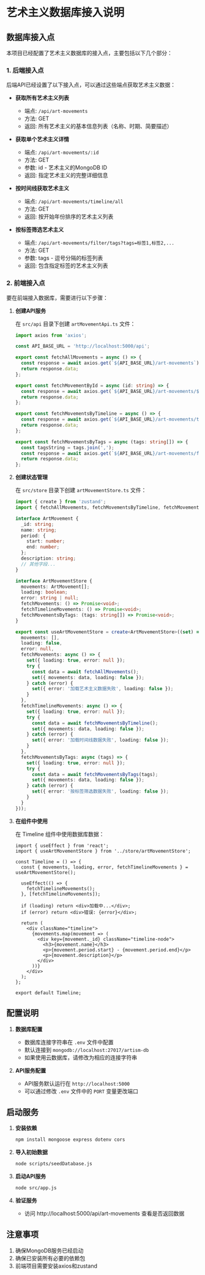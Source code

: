 # 艺术主义数据库接入说明

## 数据库接入点

本项目已经配置了艺术主义数据库的接入点，主要包括以下几个部分：

### 1. 后端接入点

后端API已经设置了以下接入点，可以通过这些端点获取艺术主义数据：

- **获取所有艺术主义列表**
  - 端点: `/api/art-movements`
  - 方法: GET
  - 返回: 所有艺术主义的基本信息列表（名称、时期、简要描述）

- **获取单个艺术主义详情**
  - 端点: `/api/art-movements/:id`
  - 方法: GET
  - 参数: id - 艺术主义的MongoDB ID
  - 返回: 指定艺术主义的完整详细信息

- **按时间线获取艺术主义**
  - 端点: `/api/art-movements/timeline/all`
  - 方法: GET
  - 返回: 按开始年份排序的艺术主义列表

- **按标签筛选艺术主义**
  - 端点: `/api/art-movements/filter/tags?tags=标签1,标签2,...`
  - 方法: GET
  - 参数: tags - 逗号分隔的标签列表
  - 返回: 包含指定标签的艺术主义列表

### 2. 前端接入点

要在前端接入数据库，需要进行以下步骤：

1. **创建API服务**
   
   在 `src/api` 目录下创建 `artMovementApi.ts` 文件：

   ```typescript
   import axios from 'axios';

   const API_BASE_URL = 'http://localhost:5000/api';

   export const fetchAllMovements = async () => {
     const response = await axios.get(`${API_BASE_URL}/art-movements`);
     return response.data;
   };

   export const fetchMovementById = async (id: string) => {
     const response = await axios.get(`${API_BASE_URL}/art-movements/${id}`);
     return response.data;
   };

   export const fetchMovementsByTimeline = async () => {
     const response = await axios.get(`${API_BASE_URL}/art-movements/timeline/all`);
     return response.data;
   };

   export const fetchMovementsByTags = async (tags: string[]) => {
     const tagsString = tags.join(',');
     const response = await axios.get(`${API_BASE_URL}/art-movements/filter/tags?tags=${tagsString}`);
     return response.data;
   };
   ```

2. **创建状态管理**

   在 `src/store` 目录下创建 `artMovementStore.ts` 文件：

   ```typescript
   import { create } from 'zustand';
   import { fetchAllMovements, fetchMovementsByTimeline, fetchMovementsByTags } from '../api/artMovementApi';

   interface ArtMovement {
     _id: string;
     name: string;
     period: {
       start: number;
       end: number;
     };
     description: string;
     // 其他字段...
   }

   interface ArtMovementStore {
     movements: ArtMovement[];
     loading: boolean;
     error: string | null;
     fetchMovements: () => Promise<void>;
     fetchTimelineMovements: () => Promise<void>;
     fetchMovementsByTags: (tags: string[]) => Promise<void>;
   }

   export const useArtMovementStore = create<ArtMovementStore>((set) => ({
     movements: [],
     loading: false,
     error: null,
     fetchMovements: async () => {
       set({ loading: true, error: null });
       try {
         const data = await fetchAllMovements();
         set({ movements: data, loading: false });
       } catch (error) {
         set({ error: '加载艺术主义数据失败', loading: false });
       }
     },
     fetchTimelineMovements: async () => {
       set({ loading: true, error: null });
       try {
         const data = await fetchMovementsByTimeline();
         set({ movements: data, loading: false });
       } catch (error) {
         set({ error: '加载时间线数据失败', loading: false });
       }
     },
     fetchMovementsByTags: async (tags) => {
       set({ loading: true, error: null });
       try {
         const data = await fetchMovementsByTags(tags);
         set({ movements: data, loading: false });
       } catch (error) {
         set({ error: '按标签筛选数据失败', loading: false });
       }
     }
   }));
   ```

3. **在组件中使用**

   在 Timeline 组件中使用数据库数据：

   ```tsx
   import { useEffect } from 'react';
   import { useArtMovementStore } from '../store/artMovementStore';

   const Timeline = () => {
     const { movements, loading, error, fetchTimelineMovements } = useArtMovementStore();

     useEffect(() => {
       fetchTimelineMovements();
     }, [fetchTimelineMovements]);

     if (loading) return <div>加载中...</div>;
     if (error) return <div>错误: {error}</div>;

     return (
       <div className="timeline">
         {movements.map(movement => (
           <div key={movement._id} className="timeline-node">
             <h3>{movement.name}</h3>
             <p>{movement.period.start} - {movement.period.end}</p>
             <p>{movement.description}</p>
           </div>
         ))}
       </div>
     );
   };

   export default Timeline;
   ```

## 配置说明

1. **数据库配置**
   - 数据库连接字符串在 `.env` 文件中配置
   - 默认连接到 `mongodb://localhost:27017/artism-db`
   - 如果使用云数据库，请修改为相应的连接字符串

2. **API服务配置**
   - API服务默认运行在 `http://localhost:5000`
   - 可以通过修改 `.env` 文件中的 `PORT` 变量更改端口

## 启动服务

1. **安装依赖**
   ```bash
   npm install mongoose express dotenv cors
   ```

2. **导入初始数据**
   ```bash
   node scripts/seedDatabase.js
   ```

3. **启动API服务**
   ```bash
   node src/app.js
   ```

4. **验证服务**
   - 访问 http://localhost:5000/api/art-movements 查看是否返回数据

## 注意事项

1. 确保MongoDB服务已经启动
2. 确保已安装所有必要的依赖包
3. 前端项目需要安装axios和zustand 